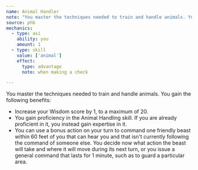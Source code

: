 ```yaml
---
name: Animal Handler
note: "You master the techniques needed to train and handle animals. You gain the following benefits:"
source: phb
mechanics:
  - type: asi
    ability: you
    amount: 1
  - type: skill
    value: ['animal']
    effect:
      type: advantage
      note: when making a check

---
```

You master the techniques needed to train and handle animals. You gain the following benefits:
- Increase your Wisdom score by 1, to a maximum of 20. 
- You gain proficiency in the Animal Handling skill. If you are already proficient in it, you instead gain expertise in it. 
- You can use a bonus action on your turn to command one friendly beast within 60 feet of you that can hear you and that isn't currently following the command of someone else. You decide now what action the beast will take and where it will move during its next turn, or you issue a general command that lasts for 1 minute, such as to guard a particular area.

